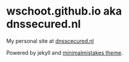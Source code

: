 # wschoot.github.io aka dnssecured.nl

My personal site at [dnsscecured.nl](http://dnsscecured.nl)

Powered by jekyll and [minimalmistakes theme](https://github.com/mmistakes/minimal-mistakes/).
